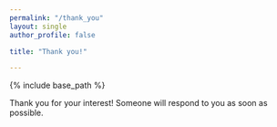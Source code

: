 ```yaml
---
permalink: "/thank_you"
layout: single
author_profile: false

title: "Thank you!"

---
```


{% include base_path %}

Thank you for your interest! Someone will respond to you as soon as possible.

